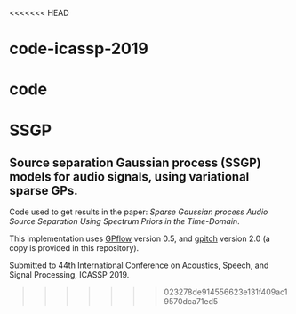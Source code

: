 <<<<<<< HEAD
# code-icassp-2019
code
=======
# SSGP
## Source separation Gaussian process (SSGP) models for audio signals, using variational sparse GPs.
Code used to get results in the paper: *Sparse Gaussian process Audio Source Separation Using Spectrum Priors in the Time-Domain*. 

This implementation uses [GPflow][1] version 0.5, and [gpitch][2] version 2.0 (a copy is provided in this repository).

[1]: https://github.com/GPflow/GPflow
[2]: https://github.com/PabloAlvarado/gpitch

Submitted to 44th International Conference on Acoustics, Speech, and Signal Processing, ICASSP 2019.


>>>>>>> 023278de914556623e131f409ac19570dca71ed5
